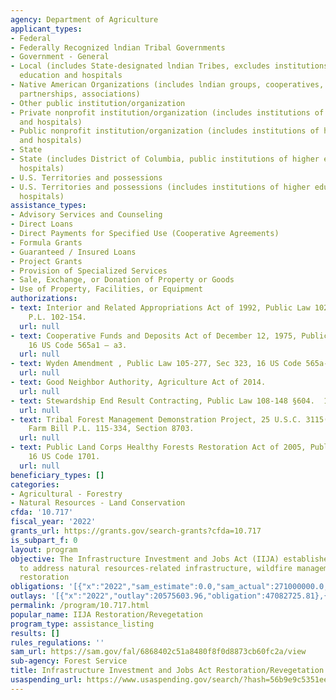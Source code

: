 ```yaml
---
agency: Department of Agriculture
applicant_types:
- Federal
- Federally Recognized lndian Tribal Governments
- Government - General
- Local (includes State-designated lndian Tribes, excludes institutions of higher
  education and hospitals
- Native American Organizations (includes lndian groups, cooperatives, corporations,
  partnerships, associations)
- Other public institution/organization
- Private nonprofit institution/organization (includes institutions of higher education
  and hospitals)
- Public nonprofit institution/organization (includes institutions of higher education
  and hospitals)
- State
- State (includes District of Columbia, public institutions of higher education and
  hospitals)
- U.S. Territories and possessions
- U.S. Territories and possessions (includes institutions of higher education and
  hospitals)
assistance_types:
- Advisory Services and Counseling
- Direct Loans
- Direct Payments for Specified Use (Cooperative Agreements)
- Formula Grants
- Guaranteed / Insured Loans
- Project Grants
- Provision of Specialized Services
- Sale, Exchange, or Donation of Property or Goods
- Use of Property, Facilities, or Equipment
authorizations:
- text: Interior and Related Appropriations Act of 1992, Public Law 102-154, Part
    P.L. 102-154.
  url: null
- text: Cooperative Funds and Deposits Act of December 12, 1975, Public Law 94-148,
    16 US Code 565a1 – a3.
  url: null
- text: Wyden Amendment , Public Law 105-277, Sec 323, 16 US Code 565a-1.
  url: null
- text: Good Neighbor Authority, Agriculture Act of 2014.
  url: null
- text: Stewardship End Result Contracting, Public Law 108-148 §604.  16 USC 6591c.
  url: null
- text: Tribal Forest Management Demonstration Project, 25 U.S.C. 3115(b), Title 2018
    Farm Bill P.L. 115-334, Section 8703.
  url: null
- text: Public Land Corps Healthy Forests Restoration Act of 2005, Public Law 109-154,
    16 US Code 1701.
  url: null
beneficiary_types: []
categories:
- Agricultural - Forestry
- Natural Resources - Land Conservation
cfda: '10.717'
fiscal_year: '2022'
grants_url: https://grants.gov/search-grants?cfda=10.717
is_subpart_f: 0
layout: program
objective: The Infrastructure Investment and Jobs Act (IIJA) establishes new funds
  to address natural resources-related infrastructure, wildfire management and ecosystem
  restoration
obligations: '[{"x":"2022","sam_estimate":0.0,"sam_actual":271000000.0,"usa_spending_actual":36062500.47},{"x":"2023","sam_estimate":55194365.0,"sam_actual":0.0,"usa_spending_actual":54616681.38},{"x":"2024","sam_estimate":0.0,"sam_actual":0.0,"usa_spending_actual":83501821.42}]'
outlays: '[{"x":"2022","outlay":20575603.96,"obligation":47082725.81},{"x":"2023","outlay":7358890.9,"obligation":56195242.1},{"x":"2024","outlay":959799.62,"obligation":70903035.36}]'
permalink: /program/10.717.html
popular_name: IIJA Restoration/Revegetation
program_type: assistance_listing
results: []
rules_regulations: ''
sam_url: https://sam.gov/fal/6868402c51a8480f8f0d8873cb60fc2a/view
sub-agency: Forest Service
title: Infrastructure Investment and Jobs Act Restoration/Revegetation
usaspending_url: https://www.usaspending.gov/search/?hash=56b9e9c5351ee3a6c1812c5703df84e0
---
```

